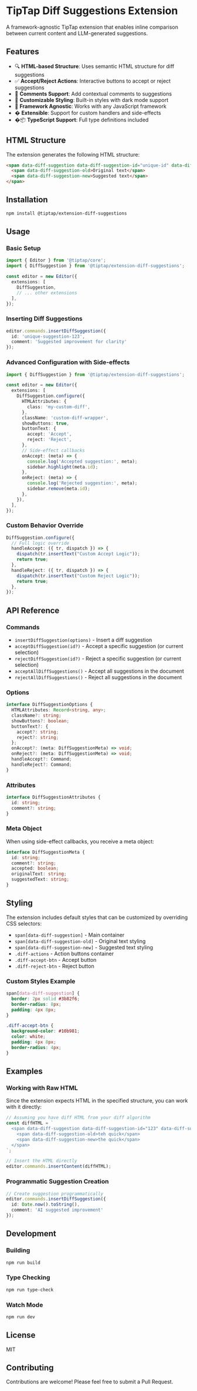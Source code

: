 # TipTap Diff Suggestions Extension

A framework-agnostic TipTap extension that enables inline comparison between current content and LLM-generated suggestions.

## Features

- 🔍 **HTML-based Structure**: Uses semantic HTML structure for diff suggestions
- ✅ **Accept/Reject Actions**: Interactive buttons to accept or reject suggestions
- 💬 **Comments Support**: Add contextual comments to suggestions
- 🎨 **Customizable Styling**: Built-in styles with dark mode support
- 🚀 **Framework Agnostic**: Works with any JavaScript framework
- � **Extensible**: Support for custom handlers and side-effects
- �📦 **TypeScript Support**: Full type definitions included

## HTML Structure

The extension generates the following HTML structure:

```html
<span data-diff-suggestion data-diff-suggestion-id="unique-id" data-diff-suggestion-comment="LLM reason">
  <span data-diff-suggestion-old>Original text</span>
  <span data-diff-suggestion-new>Suggested text</span>
</span>
```

## Installation

```bash
npm install @tiptap/extension-diff-suggestions
```

## Usage

### Basic Setup

```typescript
import { Editor } from '@tiptap/core';
import { DiffSuggestion } from '@tiptap/extension-diff-suggestions';

const editor = new Editor({
  extensions: [
    DiffSuggestion,
    // ... other extensions
  ],
});
```

### Inserting Diff Suggestions

```typescript
editor.commands.insertDiffSuggestion({
  id: 'unique-suggestion-123',
  comment: 'Suggested improvement for clarity'
});
```

### Advanced Configuration with Side-effects

```typescript
import { DiffSuggestion } from '@tiptap/extension-diff-suggestions';

const editor = new Editor({
  extensions: [
    DiffSuggestion.configure({
      HTMLAttributes: {
        class: 'my-custom-diff',
      },
      className: 'custom-diff-wrapper',
      showButtons: true,
      buttonText: {
        accept: 'Accept',
        reject: 'Reject',
      },
      // Side-effect callbacks
      onAccept: (meta) => {
        console.log('Accepted suggestion:', meta);
        sidebar.highlight(meta.id);
      },
      onReject: (meta) => {
        console.log('Rejected suggestion:', meta);
        sidebar.remove(meta.id);
      },
    }),
  ],
});
```

### Custom Behavior Override

```typescript
DiffSuggestion.configure({
  // Full logic override
  handleAccept: ({ tr, dispatch }) => {
    dispatch(tr.insertText("Custom Accept Logic"));
    return true;
  },
  handleReject: ({ tr, dispatch }) => {
    dispatch(tr.insertText("Custom Reject Logic"));
    return true;
  },
});
```

## API Reference

### Commands

- `insertDiffSuggestion(options)` - Insert a diff suggestion
- `acceptDiffSuggestion(id?)` - Accept a specific suggestion (or current selection)
- `rejectDiffSuggestion(id?)` - Reject a specific suggestion (or current selection)
- `acceptAllDiffSuggestions()` - Accept all suggestions in the document
- `rejectAllDiffSuggestions()` - Reject all suggestions in the document

### Options

```typescript
interface DiffSuggestionOptions {
  HTMLAttributes: Record<string, any>;
  className?: string;
  showButtons?: boolean;
  buttonText?: {
    accept?: string;
    reject?: string;
  };
  onAccept?: (meta: DiffSuggestionMeta) => void;
  onReject?: (meta: DiffSuggestionMeta) => void;
  handleAccept?: Command;
  handleReject?: Command;
}
```

### Attributes

```typescript
interface DiffSuggestionAttributes {
  id: string;
  comment?: string;
}
```

### Meta Object

When using side-effect callbacks, you receive a meta object:

```typescript
interface DiffSuggestionMeta {
  id: string;
  comment?: string;
  accepted: boolean;
  originalText: string;
  suggestedText: string;
}
```

## Styling

The extension includes default styles that can be customized by overriding CSS selectors:

- `span[data-diff-suggestion]` - Main container
- `span[data-diff-suggestion-old]` - Original text styling
- `span[data-diff-suggestion-new]` - Suggested text styling
- `.diff-actions` - Action buttons container
- `.diff-accept-btn` - Accept button
- `.diff-reject-btn` - Reject button

### Custom Styles Example

```css
span[data-diff-suggestion] {
  border: 2px solid #3b82f6;
  border-radius: 8px;
  padding: 4px 8px;
}

.diff-accept-btn {
  background-color: #10b981;
  color: white;
  padding: 4px 8px;
  border-radius: 4px;
}
```

## Examples

### Working with Raw HTML

Since the extension expects HTML in the specified structure, you can work with it directly:

```typescript
// Assuming you have diff HTML from your diff algorithm
const diffHTML = `
  <span data-diff-suggestion data-diff-suggestion-id="123" data-diff-suggestion-comment="Grammar fix">
    <span data-diff-suggestion-old>teh quick</span>
    <span data-diff-suggestion-new>the quick</span>
  </span>
`;

// Insert the HTML directly
editor.commands.insertContent(diffHTML);
```

### Programmatic Suggestion Creation

```typescript
// Create suggestion programmatically
editor.commands.insertDiffSuggestion({
  id: Date.now().toString(),
  comment: 'AI suggested improvement'
});
```

## Development

### Building

```bash
npm run build
```

### Type Checking

```bash
npm run type-check
```

### Watch Mode

```bash
npm run dev
```

## License

MIT

## Contributing

Contributions are welcome! Please feel free to submit a Pull Request.
